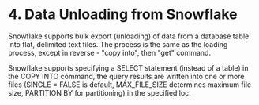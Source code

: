 # 4. Data Unloading from Snowflake
Snowflake supports bulk export (unloading) of data from a database table into flat, delimited text files. The process is the same as the loading process, except in reverse - "copy into", then "get" command. 

Snowflake supports specifying a SELECT statement (instead of a table) in the COPY INTO command, the query results are written into one or more files (SINGLE = FALSE is default, MAX_FILE_SIZE determines maximum file size, PARTITION BY for partitioning) in the specified loc.








































